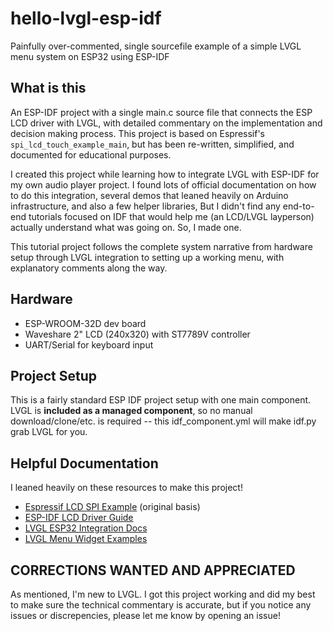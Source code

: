 # hello-lvgl-esp-idf
Painfully over-commented, single sourcefile example of a simple LVGL menu system on ESP32 using ESP-IDF

## What is this
An ESP-IDF project with a single main.c source file that connects the ESP LCD driver with LVGL, with detailed commentary on the implementation and decision making process. This project is based on Espressif's `spi_lcd_touch_example_main`, but has been re-written, simplified, and documented for educational purposes.

I created this project while learning how to integrate LVGL with ESP-IDF for my own audio player project. I found lots of official documentation on how to do this integration, several demos that leaned heavily on Arduino infrastructure, and also a few helper libraries, But I didn't find any end-to-end tutorials focused on IDF that would help me (an LCD/LVGL layperson) actually understand what was going on. So, I made one.

This tutorial project follows the complete system narrative from hardware setup through LVGL integration to setting up a working menu, with explanatory comments along the way. 

## Hardware
- ESP-WROOM-32D dev board
- Waveshare 2" LCD (240x320) with ST7789V controller
- UART/Serial for keyboard input

## Project Setup
This is a fairly standard ESP IDF project setup with one main component. LVGL is **included as a managed component**, so no manual download/clone/etc. is required -- this idf_component.yml will make idf.py grab LVGL for you. 

## Helpful Documentation
I leaned heavily on these resources to make this project!
- [Espressif LCD SPI Example](https://github.com/espressif/esp-idf/tree/master/examples/peripherals/lcd/spi_lcd_touch) (original basis)
- [ESP-IDF LCD Driver Guide](https://docs.espressif.com/projects/esp-idf/en/latest/esp32/api-reference/peripherals/lcd.html)
- [LVGL ESP32 Integration Docs](https://docs.lvgl.io/master/integration/chip/espressif.html)
- [LVGL Menu Widget Examples](https://docs.lvgl.io/master/widgets/menu.html)

## CORRECTIONS WANTED AND APPRECIATED
As mentioned, I'm new to LVGL. I got this project working and did my best to make sure the technical commentary is accurate, but if you notice any issues or discrepencies, please let me know by opening an issue!